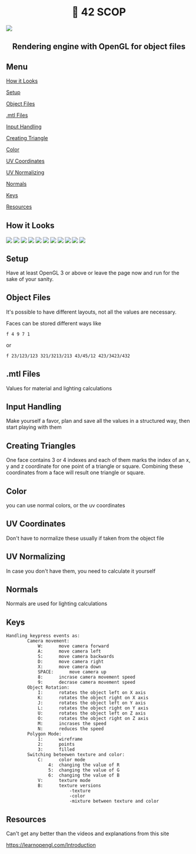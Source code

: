 <h1 align="center">📖 42 SCOP</h1>

<img align=center src="https://github.com/zstenger93/scop/blob/master/readme_src/nutshell.jpeg">

<h2 align="center">Rendering engine with OpenGL for object files</h2>

## Menu

[How it Looks](#how-it-looks)

[Setup](#setup)

[Object Files](#object-files)

[.mtl Files](#.mtl-files)

[Input Handling](#input-handling)

[Creating Triangle](#creating-triangles)

[Color](#color)

[UV Coordinates](#uv-coordinates)

[UV Normalizing](#uv-normalizing)

[Normals](#normals)

[Keys](#keys)

[Resources](#resources)

## How it Looks

<img align=center src="https://github.com/zstenger93/scop/blob/master/readme_src/teapot.png">

<img align=center src="https://github.com/zstenger93/scop/blob/master/readme_src/alienanimal.png">

<img align=center src="https://github.com/zstenger93/scop/blob/master/readme_src/alien.png">

<img align=center src="https://github.com/zstenger93/scop/blob/master/readme_src/skull.png">

<img align=center src="https://github.com/zstenger93/scop/blob/master/readme_src/skull_wire.png">

<img align=center src="https://github.com/zstenger93/scop/blob/master/readme_src/skull1.png">

<img align=center src="https://github.com/zstenger93/scop/blob/master/readme_src/skull_color.png">

<img align=center src="https://github.com/zstenger93/scop/blob/master/readme_src/camel.png">

<img align=center src="https://github.com/zstenger93/scop/blob/master/readme_src/camel_wire.png">

<img align=center src="https://github.com/zstenger93/scop/blob/master/readme_src/42.png">

<img align=center src="https://github.com/zstenger93/scop/blob/master/readme_src/sw.png">


## Setup

Have at least OpenGL 3 or above or leave the page now and run for the sake of your sanity.

## Object Files

It's possible to have different layouts, not all the values are necessary.

Faces can be stored different ways like

```
f 4 9 7 1
```

or

```
f 23/123/123 321/3213/213 43/45/12 423/3423/432
```

## .mtl Files

Values for material and lighting calculations

## Input Handling

Make yourself a favor, plan and save all the values in a structured way, then start playing with them

## Creating Triangles

One face contains 3 or 4 indexes and each of them marks the index of an x, y and z coordinate for one point of a triangle or square. Combining these coordinates from a face will result one triangle or square.

## Color

you can use normal colors, or the uv coordinates

## UV Coordinates

Don't have to normalize these usually if taken from the object file

## UV Normalizing

In case you don't have them, you need to calculate it yourself

## Normals

Normals are used for lighting calculations

## Keys

```
Handling keypress events as:
		Camera movement:
			W:		move camera forward
			A:		move camera left
			S:		move camera backwards
			D:		move camera right
			X:		move camera down
			SPACE:		move camera up
			8:		incrase camera movement speed
			9:		decrase camera movement speed
		Object Rotation:
			I:		rotates the object left on X axis
			K:		rotates the object right on X axis
			J:		rotates the object left on Y axis
			L:		rotates the object right on Y axis
			U:		rotates the object left on Z axis
			O:		rotates the object right on Z axis
			M:		incrases the speed
			N:		reduces the speed
		Polygon Mode:
			1: 		wireframe
			2:		points
			3:		filled
		Switching beteewen texture and color:
			C:		color mode
				4:	changing the value of R
				5:	changing the value of G
				6:	changing the value of B
			V:		texture mode
			B:		texture versions
						-texture
						-color
						-mixture between texture and color
```

## Resources

Can't get any better than the videos and explanations from this site

https://learnopengl.com/Introduction
